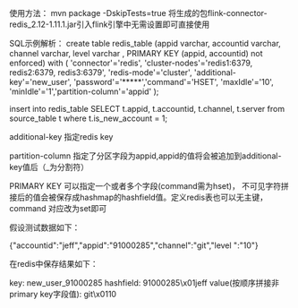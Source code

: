 使用方法：
mvn package -DskipTests=true
将生成的包flink-connector-redis_2.12-1.11.1.jar引入flink引擎中无需设置即可直接使用


SQL示例解析： 
create table redis_table (appid varchar, accountid varchar, channel varchar, level varchar , PRIMARY KEY (appid, accountid) not enforced) with ( 'connector'='redis', 'cluster-nodes'='redis1:6379, redis2:6379, redis3:6379', 'redis-mode'='cluster', 'additional-key'='new_user', 'password'='*****','command'='HSET', 'maxIdle'='10', 'minIdle'='1','partition-column'='appid' );

insert into redis_table  SELECT t.appid, t.accountid, t.channel, t.server from source_table t where t.is_new_account = 1;


additional-key 指定redis key

partition-column 指定了分区字段为appid,appid的值将会被追加到additional-key值后（_为分割符）

PRIMARY KEY 可以指定一个或者多个字段(command需为hset)， 不可见字符拼接后的值会被保存成hashmap的hashfield值。定义redis表也可以无主键，command 对应改为set即可


假设测试数据如下：

{"accountid":"jeff","appid":"91000285","channel":"git","level ":"10"}

在redis中保存结果如下：

key:  new_user_91000285   hashfield: 91000285\x01jeff  value(按顺序拼接非primary key字段值): git\x0110
